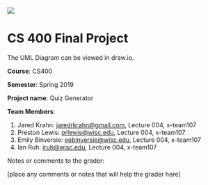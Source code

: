 ![](https://repository-images.githubusercontent.com/181217148/5f5b3e00-6c41-11e9-8f4f-58750256d84b)

# CS 400 Final Project

The UML Diagram can be viewed in draw.io.

**Course**: CS400

**Semester**: Spring 2019

**Project name**: Quiz Generator

**Team Members**:
1. Jared Krahn: jaredrkrahn@gmail.com, Lecture 004, x-team107
2. Preston Lewis: prlewis@wisc.edu, Lecture 004, x-team107
3. Emily Binversie: eebinversie@wisc.edu, Lecture 004, x-team107
4. Ian Ruh: iruh@wisc.edu, Lecture 004, x-team107

Notes or comments to the grader:

[place any comments or notes that will help the grader here]


